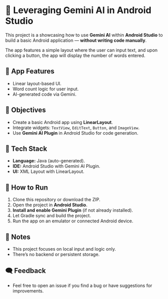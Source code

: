 # 🤖 Leveraging Gemini AI in Android Studio
This project is a showcasing how to use **Gemini AI** within **Android Studio** to build a basic Android application — **without writing code manually**.

The app features a simple layout where the user can input text, and upon clicking a button, the app will display the number of words entered.

## 🔧 App Features
- Linear layout-based UI.
- Word count logic for user input.
- AI-generated code via Gemini.

## 🎯 Objectives
- Create a basic Android app using **LinearLayout**.
- Integrate widgets: `TextView`, `EditText`, `Button`, and `ImageView`.
- Use **Gemini AI Plugin** in Android Studio for code generation.

## 🧰 Tech Stack
- **Language:** Java (auto-generated).
- **IDE:** Android Studio with Gemini AI Plugin.
- **UI:** XML Layout with LinearLayout.

## 🚀 How to Run
1. Clone this repository or download the ZIP.
2. Open the project in **Android Studio**.
3. **Install and enable Gemini Plugin** (if not already installed).
4. Let Gradle sync and build the project.
5. Run the app on an emulator or connected Android device.

## 📝 Notes
- This project focuses on local input and logic only.
- There’s no backend or persistent storage.

## 🗨️ Feedback
- Feel free to open an issue if you find a bug or have suggestions for improvements.

